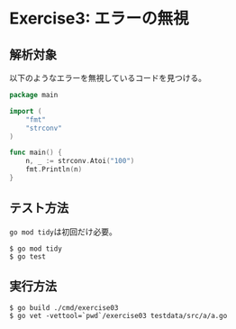 # Exercise3: エラーの無視

## 解析対象

以下のようなエラーを無視しているコードを見つける。

```go
package main

import (
	"fmt"
	"strconv"
)

func main() {
	n, _ := strconv.Atoi("100")
	fmt.Println(n)
}
```

## テスト方法

`go mod tidy`は初回だけ必要。

```
$ go mod tidy
$ go test
```

## 実行方法

```
$ go build ./cmd/exercise03
$ go vet -vettool=`pwd`/exercise03 testdata/src/a/a.go
```
